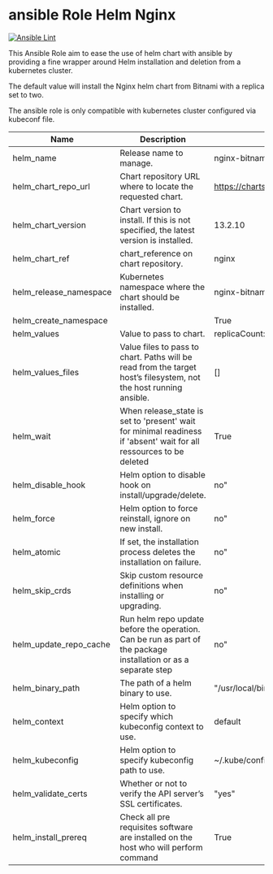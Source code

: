 # ansible Role Helm Nginx

[![Ansible Lint](https://github.com/Frantche/ansible_role_helm_nginx/actions/workflows/ansible-lint.yml/badge.svg)](https://github.com/Frantche/ansible_role_helm_nginx/actions/workflows/ansible-lint.yml)


This Ansible Role aim to ease the use of helm chart with ansible by providing a fine wrapper around Helm installation and deletion from a kubernetes cluster.

The default value will install the Nginx helm chart from Bitnami with a replica set to two.

The ansible role is only compatible with kubernetes cluster configured via kubeconf file.

| Name                   | Description                                                                                                         | Value                              |
| ---------------------- | ------------------------------------------------------------------------------------------------------------------- | ---------------------------------- |
| helm_name              | Release name to manage.                                                                                             | nginx-bitnami                      |
| helm_chart_repo_url    | Chart repository URL where to locate the requested chart.                                                           | https://charts.bitnami.com/bitnami |
| helm_chart_version     | Chart version to install. If this is not specified, the latest version is installed.                                | 13.2.10                            |
| helm_chart_ref         | chart_reference on chart repository.                                                                                | nginx                              |
| helm_release_namespace | Kubernetes namespace where the chart should be installed.                                                           | nginx-bitnami                      |
| helm_create_namespace  |                                                                                                                     | True                               |
| helm_values            | Value to pass to chart.                                                                                             | replicaCount: 2                    |
| helm_values_files      | Value files to pass to chart. Paths will be read from the target host’s filesystem, not the host running ansible.   | []                                 |
| helm_wait              | When release_state is set to 'present' wait for minimal readiness if 'absent' wait for all ressources to be deleted | True                               |
| helm_disable_hook      | Helm option to disable hook on install/upgrade/delete.                                                              | no"                                |
| helm_force             | Helm option to force reinstall, ignore on new install.                                                              | no"                                |
| helm_atomic            | If set, the installation process deletes the installation on failure.                                               | no"                                |
| helm_skip_crds         | Skip custom resource definitions when installing or upgrading.                                                      | no"                                |
| helm_update_repo_cache | Run helm repo update before the operation. Can be run as part of the package installation or as a separate step     | no"                                |
| helm_binary_path       | The path of a helm binary to use.                                                                                   | "/usr/local/bin"                   |
| helm_context           | Helm option to specify which kubeconfig context to use.                                                             | default                            |
| helm_kubeconfig        | Helm option to specify kubeconfig path to use.                                                                      | ~/.kube/config                     |
| helm_validate_certs    | Whether or not to verify the API server’s SSL certificates.                                                         | "yes"                              |
| helm_install_prereq    | Check all pre requisites software are installed on the host who will perform command                                | True                               |


